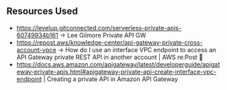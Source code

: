 ## Resources Used

- https://levelup.gitconnected.com/serverless-private-apis-60749934b161 -> Lee Gilmore Private API GW
- https://repost.aws/knowledge-center/api-gateway-private-cross-account-vpce -> How do I use an interface VPC endpoint to access an API Gateway private REST API in another account | AWS re:Post 🐐
- https://docs.aws.amazon.com/apigateway/latest/developerguide/apigateway-private-apis.html#apigateway-private-api-create-interface-vpc-endpoint | Creating a private API in Amazon API Gateway
